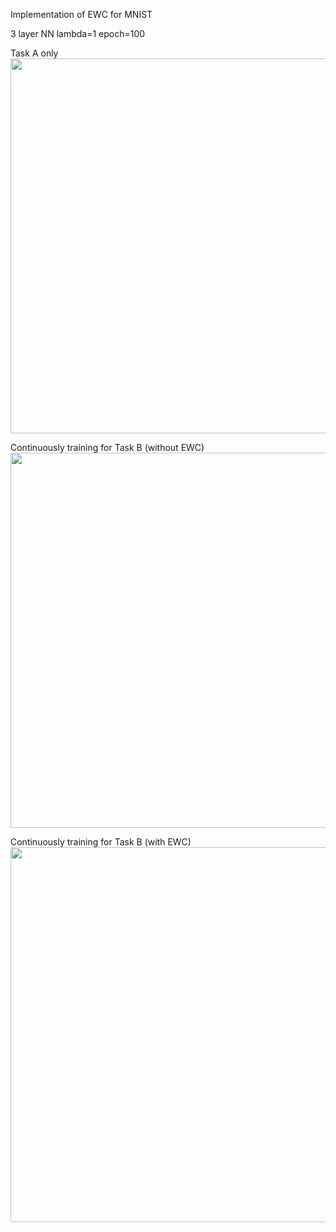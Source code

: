 Implementation of EWC for MNIST

3 layer NN
lambda=1 epoch=100


Task A only
<img src="https://github.com/okdshin/EWC/blob/master/example_result/train_task_a.png?raw=true" width="600">

Continuously training for Task B (without EWC)
<img src="https://github.com/okdshin/EWC/blob/master/example_result/train_task_ab.png?raw=true" width="600">

Continuously training for Task B (with EWC)
<img src="https://github.com/okdshin/EWC/blob/master/example_result/train_task_ab_with_ewc.png?raw=true" width="600">
